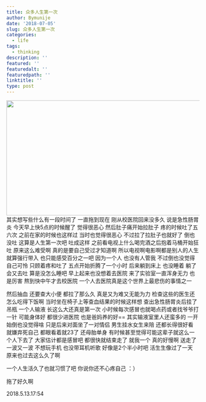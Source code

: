 ```yaml
---
title: 众多人生第一次
author: Bymunije
date: '2018-07-05'
slug: 众多人生第一次
categories:
  - life
tags:
  - thinking
description: ''
featured: ''
featuredalt: ''
featuredpath: ''
linktitle: ''
type: post
---
```

<img src="/blog/2018-07-05-众多人生第一次_files/15441.jpg" alt="" width="700px" height="300px"/>
其实想写些什么有一段时间了 一直拖到现在 刚从校医院回来没多久 说是急性肠胃炎 今天早上快5点的时候醒了  觉得很恶心 然后肚子痛开始拉肚子  疼的时候吐了五六次  之前在家的时候也这样过  当时也觉得很恶心 不过拉了拉肚子也就好了 倒也没吐 这算是人生第一次吧 吐成这样 之前看电视上什么喝完酒之后抱着马桶开始狂吐  原来这么难受啊 真的是要自己受过才知道啊  所以电视啊电影啊都是别人的人生  就算强行带入  也只能感受百分之一吧 因为一个人 也没有人管我 不过倒也没觉得自己可怜 只顾着疼和吐了  五点开始折腾了一个小时  后来躺到床上 也没睡着 躺了会又去吐  算是没怎么睡吧  早上起来也没想着去医院  来了实验室一直浑身无力  也是厉害  熬到快中午才去校医院  一个人去医院真是这个世界上最悲伤的事情之一   

然后抽血 还要查大小便  都拉了那么久  真是又为难又无能为力  检查这些的医生还怎么吃得下饭啊  当时坐在椅子上等查血结果的时候这样想  查出急性肠胃炎后挂了吊瓶  一个人输液  长这么大还真是第一次 小时候每次感冒也就喝点药或者找爷爷打一针  可能身体好 都很少进医院  也是爸妈养的好==   其实输液室里人还蛮多的  一开始倒也没觉得啥  只是后来对面坐了一对情侣  男生挂水女生来陪  还都长得很好看  就嫌弃死自己  都眼看着就23了  还母胎单身  有时候甚至觉得可能这辈子就这么一个人下去了  大家估计都是感冒吧  都很快就结束走了  就我一个  真的好慢啊  送走了一波又一波 不想玩手机  也没带耳机听歌  好像是2个半小时吧 活生生像过了一天   原来也过去这么久了啊

一个人生活久了也就习惯了吧  你说你还不心疼自己 ：）

拖了好久啊

2018.5.13.17:54